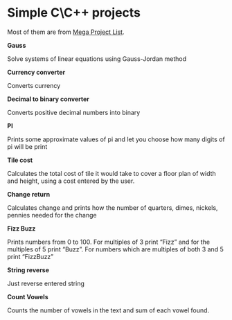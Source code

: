 # Simple C\C++ projects

Most of them are from [Mega Project List](https://github.com/karan/projects).

**Gauss**

Solve systems of linear equations using Gauss-Jordan method

**Currency converter**

Converts currency

**Decimal to binary converter**

Converts positive decimal numbers into binary

**PI**

Prints some approximate values of pi and let you choose how many digits of pi will be print 

**Tile cost**

Calculates the total cost of tile it would take to cover a floor plan of width and height, using a cost entered by the user.

**Change return**

Calculates change and prints how the number of quarters, dimes, nickels, pennies needed for the change 

**Fizz Buzz**

Prints numbers from 0 to 100. For multiples of 3 print “Fizz” and for the multiples of 5 print “Buzz”. For numbers which are multiples of both 3 and 5 print “FizzBuzz”

**String reverse**

Just reverse entered string

**Count Vowels**

Counts the number of vowels in the text and sum of each vowel found.